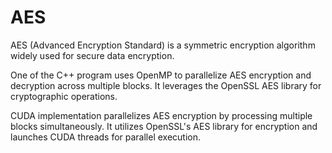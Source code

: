 # AES

AES (Advanced Encryption Standard) is a symmetric encryption algorithm widely used for secure data encryption.

One of the C++ program uses OpenMP to parallelize AES encryption and decryption across multiple blocks. It leverages the OpenSSL AES library for cryptographic operations.

CUDA implementation parallelizes AES encryption by processing multiple blocks simultaneously. It utilizes OpenSSL's AES library for encryption and launches CUDA threads for parallel execution.
